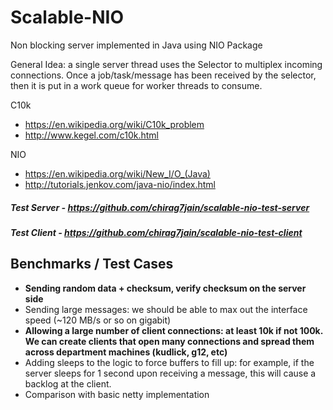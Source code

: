 # Scalable-NIO

Non blocking server implemented in Java using NIO Package

General Idea: a single server thread uses the Selector to multiplex incoming connections. Once a job/task/message has been received by the selector, then it is put in a work queue for worker threads to consume.

C10k
* https://en.wikipedia.org/wiki/C10k_problem
* http://www.kegel.com/c10k.html

NIO
* https://en.wikipedia.org/wiki/New_I/O_(Java)
* http://tutorials.jenkov.com/java-nio/index.html

##### Test Server - https://github.com/chirag7jain/scalable-nio-test-server
##### Test Client - https://github.com/chirag7jain/scalable-nio-test-client

## Benchmarks / Test Cases
* **Sending random data + checksum, verify checksum on the server side** 
* Sending large messages: we should be able to max out the interface speed (~120 MB/s or so on gigabit)
* **Allowing a large number of client connections: at least 10k if not 100k. We can create clients that open many connections and spread them across department machines (kudlick, g12, etc)**
* Adding sleeps to the logic to force buffers to fill up: for example, if the server sleeps for 1 second upon receiving a message, this will cause a backlog at the client.
* Comparison with basic netty implementation
